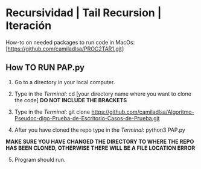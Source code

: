 # Recursividad | Tail Recursion | Iteración

How-to on needed packages to run code in MacOs: [https://github.com/camiladlsa/PROG2TAR1.git]

## How TO RUN PAP.py 

1. Go to a directory in your local computer. 

2. Type in the _Terminal_: cd [your directory name where you want to clone the code] **DO NOT INCLUDE THE BRACKETS**

3. Type in the _Terminal_: git clone https://github.com/camiladlsa/Algoritmo-Pseudoc-digo-Prueba-de-Escritorio-Casos-de-Prueba.git

4. After you have cloned the repo type in the _Terminal_: python3 PAP.py 

**MAKE SURE YOU HAVE CHANGED THE DIRECTORY TO WHERE THE REPO HAS BEEN CLONED, OTHERWISE THERE WILL BE A FILE LOCATION ERROR**

5. Program should run. 
